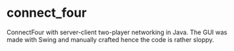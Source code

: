 # connect_four
ConnectFour with server-client two-player networking in Java. 
The GUI was made with Swing and manually crafted hence the code is rather sloppy.
